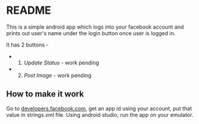 # README #

This is a simple android app which logs into your facebook account and prints out user's name under the login button once user is logged in.

It has 2 buttons - 
* 1. *Update Status* - work pending
* 2. *Post Image* - work pending

## How to make it work ##
Go to [developers.facebook.com](https://developers.facebook.com/), get an app id using your account, put that value in strings.xml file. Using android studio, run the app on your emulator.